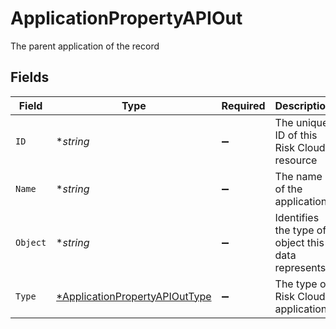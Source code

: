 # ApplicationPropertyAPIOut

The parent application of the record


## Fields

| Field                                                                                  | Type                                                                                   | Required                                                                               | Description                                                                            | Example                                                                                |
| -------------------------------------------------------------------------------------- | -------------------------------------------------------------------------------------- | -------------------------------------------------------------------------------------- | -------------------------------------------------------------------------------------- | -------------------------------------------------------------------------------------- |
| `ID`                                                                                   | **string*                                                                              | :heavy_minus_sign:                                                                     | The unique ID of this Risk Cloud resource                                              | a1b2c3d4                                                                               |
| `Name`                                                                                 | **string*                                                                              | :heavy_minus_sign:                                                                     | The name of the application                                                            | Cyber Risk Management Application                                                      |
| `Object`                                                                               | **string*                                                                              | :heavy_minus_sign:                                                                     | Identifies the type of object this data represents                                     | application                                                                            |
| `Type`                                                                                 | [*ApplicationPropertyAPIOutType](../../models/shared/applicationpropertyapiouttype.md) | :heavy_minus_sign:                                                                     | The type of Risk Cloud application                                                     | CONTROLS_COMPLIANCE                                                                    |